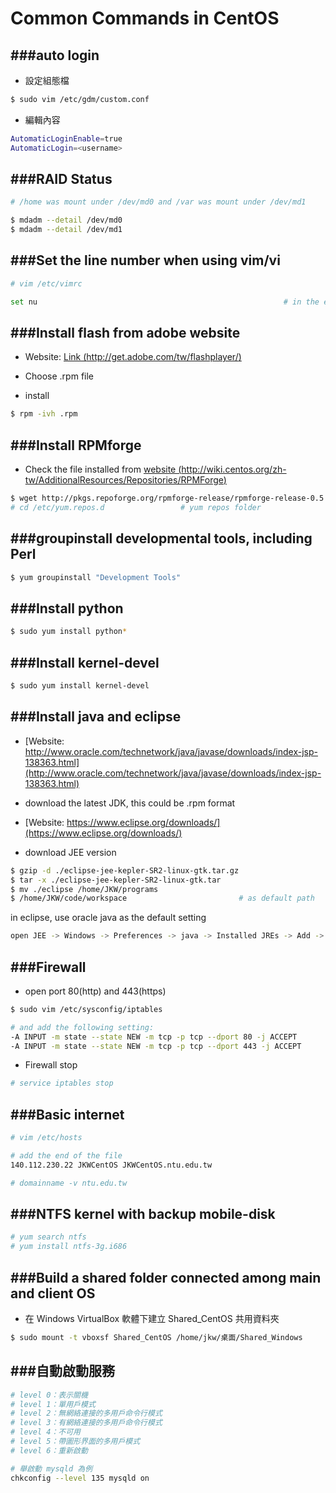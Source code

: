 # Common Commands in CentOS



###auto login
---

* 設定組態檔

```Bash
$ sudo vim /etc/gdm/custom.conf
```

* 編輯內容

```Bash
AutomaticLoginEnable=true
AutomaticLogin=<username>
```

###RAID Status
---

```Bash
# /home was mount under /dev/md0 and /var was mount under /dev/md1

$ mdadm --detail /dev/md0
$ mdadm --detail /dev/md1
```

###Set the line number when using vim/vi
---

```Bash
# vim /etc/vimrc

set nu                                                       # in the end of file
```

###Install flash from adobe website
---

* Website: [Link (http://get.adobe.com/tw/flashplayer/)](http://get.adobe.com/tw/flashplayer/)

* Choose .rpm file

* install

```Bash
$ rpm -ivh .rpm
```

###Install RPMforge
---

* Check the file installed from [website (http://wiki.centos.org/zh-tw/AdditionalResources/Repositories/RPMForge)](http://wiki.centos.org/zh-tw/AdditionalResources/Repositories/RPMForge)

```Bash
$ wget http://pkgs.repoforge.org/rpmforge-release/rpmforge-release-0.5.3-1.el6.rf.i386.rpm
# cd /etc/yum.repos.d                 # yum repos folder
```

###groupinstall developmental tools, including Perl
---

```Bash
$ yum groupinstall "Development Tools"
```

###Install python
---

```Bash
$ sudo yum install python*
```

###Install kernel-devel
---

```Bash
$ sudo yum install kernel-devel
```

###Install java and eclipse
---

* [Website: http://www.oracle.com/technetwork/java/javase/downloads/index-jsp-138363.html](http://www.oracle.com/technetwork/java/javase/downloads/index-jsp-138363.html)

* download the latest JDK, this could be .rpm format

* [Website: https://www.eclipse.org/downloads/](https://www.eclipse.org/downloads/)

* download JEE version

```Bash
$ gzip -d ./eclipse-jee-kepler-SR2-linux-gtk.tar.gz
$ tar -x ./eclipse-jee-kepler-SR2-linux-gtk.tar
$ mv ./eclipse /home/JKW/programs
$ /home/JKW/code/workspace                         # as default path
```

in eclipse, use oracle java as the default setting

```Bash
open JEE -> Windows -> Preferences -> java -> Installed JREs -> Add -> "/usr/java/jdkx.x.x"
```

###Firewall
---

* open port 80(http) and 443(https)

```Bash
$ sudo vim /etc/sysconfig/iptables

# and add the following setting:
-A INPUT -m state --state NEW -m tcp -p tcp --dport 80 -j ACCEPT
-A INPUT -m state --state NEW -m tcp -p tcp --dport 443 -j ACCEPT
```

* Firewall stop

```Bash
# service iptables stop
```

###Basic internet
---

```Bash
# vim /etc/hosts

# add the end of the file
140.112.230.22 JKWCentOS JKWCentOS.ntu.edu.tw

# domainname -v ntu.edu.tw
```

###NTFS kernel with backup mobile-disk
---

```Bash
# yum search ntfs
# yum install ntfs-3g.i686
```

###Build a shared folder connected among main and client OS
---

* 在 Windows VirtualBox 軟體下建立 Shared_CentOS 共用資料夾

```Bash
$ sudo mount -t vboxsf Shared_CentOS /home/jkw/桌面/Shared_Windows
```

###自動啟動服務
---

```Bash
# level 0：表示關機
# level 1：單用戶模式
# level 2：無網絡連接的多用戶命令行模式
# level 3：有網絡連接的多用戶命令行模式
# level 4：不可用
# level 5：帶圖形界面的多用戶模式
# level 6：重新啟動

# 舉啟動 mysqld 為例
chkconfig --level 135 mysqld on
```

